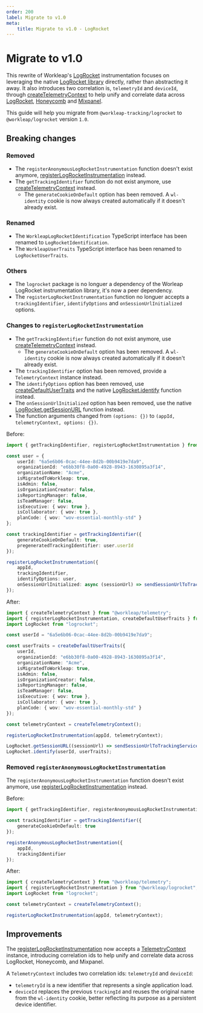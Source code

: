 ```yaml
---
order: 200
label: Migrate to v1.0
meta:
    title: Migrate to v1.0 - LogRocket
---
```


# Migrate to v1.0

This rewrite of Workleap's [LogRocket](https://logrocket.com/) instrumentation focuses on leveraging the native [LogRocket library](https://www.npmjs.com/package/logrocket) directly, rather than abstracting it away. It also introduces two correlation is, `telemetryId` and `deviceId`, through [createTelemetryContext](../../utilities/createTelemetryContext.md) to help unify and correlate data across [LogRocket](https://logrocket.com/), [Honeycomb](https://www.honeycomb.io/) and [Mixpanel](https://mixpanel.com/).

This guide will help you migrate from `@workleap-tracking/logrocket` to `@workleap/logrocket` version `1.0`.

## Breaking changes

### Removed

- The `registerAnonymousLogRocketInstrumentation` function doesn't exist anymore, [registerLogRocketInstrumentation](../reference/registerLogRocketInstrumentation.md) instead.
- The `getTrackingIdentifier` function do not exist anymore, use [createTelemetryContext](../../utilities/createTelemetryContext.md) instead.
    - The `generateCookieOnDefault` option has been removed. A `wl-identity` cookie is now always created automatically if it doesn't already exist.

### Renamed

- The `WorkleapLogRocketIdentification` TypeScript interface has been renamed to `LogRocketIdentification`.
- The `WorkleapUserTraits` TypeScript interface has been renamed to `LogRocketUserTraits`.

### Others

- The `logrocket` package is no longuer a dependency of the Worleap LogRocket instrumentation library, it's now a peer dependency.
- The `registerLogRocketInstrumentation` function no longuer accepts a `trackingIdentifier`, `identifyOptions` and `onSessionUrlInitialized` options.

### Changes to `registerLogRocketInstrumentation`

- The `getTrackingIdentifier` function do not exist anymore, use [createTelemetryContext](../../utilities/createTelemetryContext.md) instead.
    - The `generateCookieOnDefault` option has been removed. A `wl-identity` cookie is now always created automatically if it doesn't already exist.
- The `trackingIdentifier` option has been removed, provide a `TelemetryContext` instance instead.
- The `identifyOptions` option has been removed, use [createDefaultUserTraits](../reference/createDefaultUserTraits.md) and the native [LogRocket.identify](https://docs.logrocket.com/reference/identify) function instead.
- The `onSessionUrlInitialized` option has been removed, use the native [LogRocket.getSessionURL](https://docs.logrocket.com/reference/get-session-url) function instead.
- The function arguments changed from `(options: {})` to `(appId, telemetryContext, options: {})`.

Before:

```ts
import { getTrackingIdentifier, registerLogRocketInstrumentation } from "@workleap-tracking/logrocket";

const user = {
    userId: "6a5e6b06-0cac-44ee-8d2b-00b9419e7da9",
    organizationId: "e6bb30f8-0a00-4928-8943-1630895a3f14",
    organizationName: "Acme",
    isMigratedToWorkleap: true,
    isAdmin: false,
    isOrganizationCreator: false,
    isReportingManager: false,
    isTeamManager: false,
    isExecutive: { wov: true },
    isCollaborator: { wov: true },
    planCode: { wov: "wov-essential-monthly-std" }
};

const trackingIdentifier = getTrackingIdentifier({ 
    generateCookieOnDefault: true,
    pregeneratedTrackingIdentifier: user.userId
});

registerLogRocketInstrumentation({
    appId,
    trackingIdentifier,
    identifyOptions: user,
    onSessionUrlInitialized: async (sessionUrl) => sendSessionUrlToTrackingService(...)
});
```

After:

```ts
import { createTelemetryContext } from "@workleap/telemetry";
import { registerLogRocketInstrumentation, createDefaultUserTraits } from "@workleap/logrocket";
import LogRocket from "logrocket";

const userId = "6a5e6b06-0cac-44ee-8d2b-00b9419e7da9";

const userTraits = createDefaultUserTraits({
    userId,
    organizationId: "e6bb30f8-0a00-4928-8943-1630895a3f14",
    organizationName: "Acme",
    isMigratedToWorkleap: true,
    isAdmin: false,
    isOrganizationCreator: false,
    isReportingManager: false,
    isTeamManager: false,
    isExecutive: { wov: true },
    isCollaborator: { wov: true },
    planCode: { wov: "wov-essential-monthly-std" }
});

const telemetryContext = createTelemetryContext();

registerLogRocketInstrumentation(appId, telemetryContext);

LogRocket.getSessionURL((sessionUrl) => sendSessionUrlToTrackingService(sessionUrl));
LogRocket.identify(userId, userTraits);
```

### Removed `registerAnonymousLogRocketInstrumentation`

The `registerAnonymousLogRocketInstrumentation` function doesn't exist anymore, use [registerLogRocketInstrumentation](../reference/registerLogRocketInstrumentation.md) instead.

Before:

```ts
import { getTrackingIdentifier, registerAnonymousLogRocketInstrumentation } from "@workleap-tracking/logrocket";

const trackingIdentifier = getTrackingIdentifier({ 
    generateCookieOnDefault: true
});

registerAnonymousLogRocketInstrumentation({
    appId,
    trackingIdentifier
});
```

After:

```ts
import { createTelemetryContext } from "@workleap/telemetry";
import { registerLogRocketInstrumentation } from "@workleap/logrocket";
import LogRocket from "logrocket";

const telemetryContext = createTelemetryContext();

registerLogRocketInstrumentation(appId, telemetryContext);
```

## Improvements

The [registerLogRocketInstrumentation](../reference/registerLogRocketInstrumentation.md) now accepts a [TelemetryContext](../../utilities/createTelemetryContext.md) instance, introducing correlation ids to help unify and correlate data across LogRocket, Honeycomb, and Mixpanel.

A `TelemetryContext` includes two correlation ids: `telemetryId` and `deviceId`:

- `telemetryId` is a new identifier that represents a single application load.
- `deviceId` replaces the previous `trackingId` and reuses the original name from the `wl-identity` cookie, better reflecting its purpose as a persistent device identifier.
